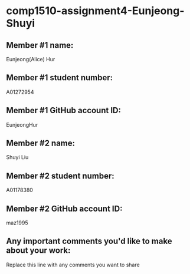 # comp1510-assignment4-Eunjeong-Shuyi

## Member #1 name:
Eunjeong(Alice) Hur

## Member #1 student number:
A01272954

## Member #1 GitHub account ID:
EunjeongHur

## Member #2 name:
Shuyi Liu

## Member #2 student number:
A01178380

## Member #2 GitHub account ID:
maz1995

## Any important comments you'd like to make about your work:
Replace this line with any comments you want to share